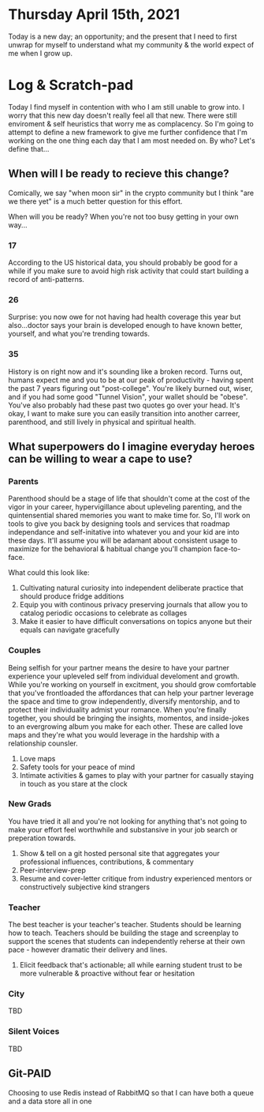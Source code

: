 # Thursday April 15th, 2021

Today is a new day; an opportunity; and the present that I need to first unwrap for myself to understand what my community & the world expect of me when I grow up.



# Log & Scratch-pad

Today I find myself in contention with who I am still unable to grow into. I worry that this new day doesn't really feel all that new. There were still enviroment & self heuristics that worry me as complacency. So I'm going to attempt to define a new framework to give me further confidence that I'm working on the one thing each day that I am most needed on. By who? Let's define that...


## When will I be ready to recieve this change?
Comically, we say "when moon sir" in the crypto community but I think "are we there yet" is a much better question for this effort.

When will you be ready? When you're not too busy getting in your own way...

### 17
According to the US historical data, you should probably be good for a while if you make sure to avoid high risk activity that could start building a record of anti-patterns.


### 26
Surprise: you now owe for not having had health coverage this year but also...doctor says your brain is developed enough to have known better, yourself, and what you're trending towards.


### 35
History is on right now and it's sounding like a broken record. Turns out, humans expect me and you to be at our peak of productivity - having spent the past 7 years figuring out "post-college". You're likely burned out, wiser, and if you had some good "Tunnel Vision", your wallet should be "obese". You've also probably had these past two quotes go over your head. It's okay, I want to make sure you can easily transition into another carreer, parenthood, and still lively in physical and spiritual health.


## What superpowers do I imagine everyday heroes can be willing to wear a cape to use?

### Parents
Parenthood should be a stage of life that shouldn't come at the cost of the vigor in your career, hypervigillance about upleveling parenting, and the quintensential shared memories you want to make time for. So, I'll work on tools to give you back by designing tools and services that roadmap independance and self-initative into whatever you and your kid are into these days. It'll assume you will be adamant about consistent usage to maximize for the behavioral & habitual change you'll champion face-to-face.

What could this look like:
1. Cultivating natural curiosity into independent deliberate practice that should produce fridge additions
2. Equip you with continous privacy preserving journals that allow you to catalog periodic occasions to celebrate as collages
3. Make it easier to have difficult conversations on topics anyone but their equals can navigate gracefully

### Couples
Being selfish for your partner means the desire to have your partner experience your upleveled self from individual develoment and growth. While you're working on yourself in excitment, you should grow comfortable that you've frontloaded the affordances that can help your partner leverage the space and time to grow independently, diversify mentorship, and to protect their individuality admist your romance. When you're finally together, you should be bringing the insights, momentos, and inside-jokes to an evergrowing album you make for each other. These are called love maps and they're what you would leverage in the hardship with a relationship counsler.

1. Love maps
2. Safety tools for your peace of mind
3. Intimate activities & games to play with your partner for casually staying in touch as you stare at the clock

### New Grads
You have tried it all and you're not looking for anything that's not going to make your effort feel worthwhile and substansive in your job search or preperation towards.

1. Show & tell on a git hosted personal site that aggregates your professional influences, contributions, & commentary
2. Peer-interview-prep
3. Resume and cover-letter critique from industry experienced mentors or constructively subjective kind strangers


### Teacher
The best teacher is your teacher's teacher. Students should be learning how to teach. Teachers should be building the stage and screenplay to support the scenes that students can independently reherse at their own pace - however dramatic their delivery and lines.

1. Elicit feedback that's actionable; all while earning student trust to be more vulnerable & proactive without fear or hesitation

### City
TBD

### Silent Voices
TBD

## Git-PAID
Choosing to use Redis instead of RabbitMQ so that I can have both a queue and a data store all in one
